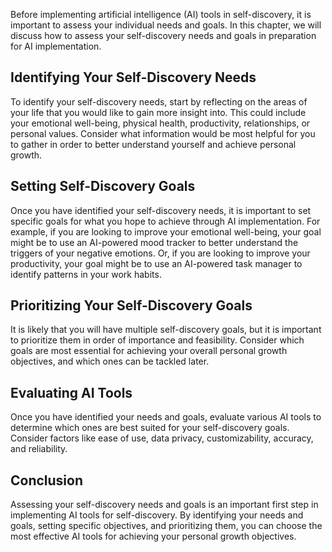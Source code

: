 



Before implementing artificial intelligence (AI) tools in self-discovery, it is important to assess your individual needs and goals. In this chapter, we will discuss how to assess your self-discovery needs and goals in preparation for AI implementation.

Identifying Your Self-Discovery Needs
-------------------------------------

To identify your self-discovery needs, start by reflecting on the areas of your life that you would like to gain more insight into. This could include your emotional well-being, physical health, productivity, relationships, or personal values. Consider what information would be most helpful for you to gather in order to better understand yourself and achieve personal growth.

Setting Self-Discovery Goals
----------------------------

Once you have identified your self-discovery needs, it is important to set specific goals for what you hope to achieve through AI implementation. For example, if you are looking to improve your emotional well-being, your goal might be to use an AI-powered mood tracker to better understand the triggers of your negative emotions. Or, if you are looking to improve your productivity, your goal might be to use an AI-powered task manager to identify patterns in your work habits.

Prioritizing Your Self-Discovery Goals
--------------------------------------

It is likely that you will have multiple self-discovery goals, but it is important to prioritize them in order of importance and feasibility. Consider which goals are most essential for achieving your overall personal growth objectives, and which ones can be tackled later.

Evaluating AI Tools
-------------------

Once you have identified your needs and goals, evaluate various AI tools to determine which ones are best suited for your self-discovery goals. Consider factors like ease of use, data privacy, customizability, accuracy, and reliability.

Conclusion
----------

Assessing your self-discovery needs and goals is an important first step in implementing AI tools for self-discovery. By identifying your needs and goals, setting specific objectives, and prioritizing them, you can choose the most effective AI tools for achieving your personal growth objectives.
